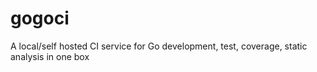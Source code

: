 # gogoci
A local/self hosted CI service for Go development, test, coverage, static analysis in one box
